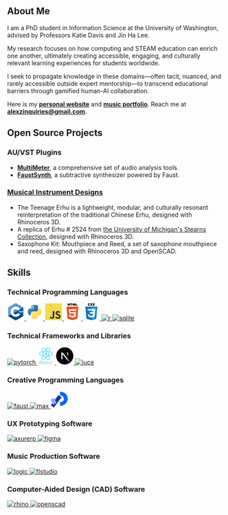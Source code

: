## About Me

I am a PhD student in Information Science at the University of Washington, advised by Professors Katie Davis and Jin Ha Lee.

My research focuses on how computing and STEAM education can enrich one another, ultimately creating accessible, engaging, and culturally relevant learning experiences for students worldwide.

I seek to propagate knowledge in these domains—often tacit, nuanced, and rarely accessible outside expert mentorship—to transcend educational barriers through gamified human-AI collaboration.

Here is my [**personal website**](https://zhiyualexzhang.com) and [**music portfolio**](https://soundcloud.com/yulania). Reach me at **alexzinquiries@gmail.com**.

## Open Source Projects

### AU/VST Plugins
- [**MultiMeter**](https://github.com/ZhiyuAlexZhang/MultiMeter.git), a comprehensive set of audio analysis tools.
- [**FaustSynth**](https://github.com/ZhiyuAlexZhang/FaustSynth.git), a subtractive synthesizer powered by Faust.

### [**Musical Instrument Designs**](https://github.com/ZhiyuAlexZhang/3d-modeling-of-musical-instruments)
- The Teenage Erhu is a lightweight, modular, and culturally resonant reinterpretation of the traditional Chinese Erhu, designed with Rhinoceros 3D.
- A replica of Erhu # 2524 from [the University of Michigan's Stearns Collection](https://smtd.umich.edu/research-collections/stearns-collection-of-musical-instruments/search-the-stearns-collection/collection-item/?id=2573), designed with Rhinoceros 3D.
- Saxophone Kit: Mouthpiece and Reed, a set of saxophone mouthpiece and reed, designed with Rhinoceros 3D and OpenSCAD.

## Skills

### Technical Programming Languages
<p align="left">
<a href="https://www.w3schools.com/cpp/" target="_blank" rel="noreferrer"> <img src="https://raw.githubusercontent.com/devicons/devicon/master/icons/cplusplus/cplusplus-original.svg" alt="cplusplus" width="40" height="40"/> </a>
<a href="https://www.python.org" target="_blank" rel="noreferrer"> <img src="https://raw.githubusercontent.com/devicons/devicon/master/icons/python/python-original.svg" alt="python" width="40" height="40"/> </a>
<a href="https://developer.mozilla.org/en-US/docs/Web/JavaScript" target="_blank" rel="noreferrer"> <img src="https://raw.githubusercontent.com/devicons/devicon/master/icons/javascript/javascript-original.svg" alt="javascript" width="40" height="40"/> </a> 
<a href="https://www.w3.org/html/" target="_blank" rel="noreferrer"> <img src="https://raw.githubusercontent.com/devicons/devicon/master/icons/html5/html5-original-wordmark.svg" alt="html5" width="40" height="40"/> </a> 
<a href="https://www.w3schools.com/css/" target="_blank" rel="noreferrer"> <img src="https://raw.githubusercontent.com/devicons/devicon/master/icons/css3/css3-original-wordmark.svg" alt="css3" width="40" height="40"/> </a>
<a href="https://www.r-project.org/" target="_blank" rel="noreferrer"> <img src="https://www.r-project.org/Rlogo.png" alt="r" width="40" height="40"/> </a>
<a href="https://www.sqlite.org/" target="_blank" rel="noreferrer"> <img src="https://www.vectorlogo.zone/logos/sqlite/sqlite-icon.svg" alt="sqlite" width="40" height="40"/> </a>
</p>

### Technical Frameworks and Libraries
<p align="left">
<a href="https://pytorch.org/" target="_blank" rel="noreferrer"> <img src="https://www.vectorlogo.zone/logos/pytorch/pytorch-icon.svg" alt="pytorch" width="40" height="40"/> </a>
<a href="https://reactjs.org/" target="_blank" rel="noreferrer"> <img src="https://raw.githubusercontent.com/devicons/devicon/master/icons/react/react-original-wordmark.svg" alt="react" width="40" height="40"/> </a> 
<a href="https://nextjs.org/" target="_blank" rel="noreferrer"> <img src="https://raw.githubusercontent.com/devicons/devicon/master/icons/nextjs/nextjs-original.svg" alt="Next.js" width="40" height="40" /> </a>
<a href="https://www.juce.com/" target="_blank" rel="noreferrer"> <img src="https://upload.wikimedia.org/wikipedia/commons/6/6b/JUCE_Logo.png" alt="juce" width="40" height="40"/> </a>
</p>

### Creative Programming Languages
<p align="left">
<a href="https://faust.grame.fr/" target="_blank" rel="noreferrer"> <img src="https://faust.grame.fr/community/logos/img/LOGO_FAUST_SIMPLE_BLEU.png" alt="faust" width="40" height="40"/> </a>
<a href="https://cycling74.com/products/max" target="_blank" rel="noreferrer"> <img src="https://upload.wikimedia.org/wikipedia/commons/9/93/Logo_Max_8_software.jpg" alt="max" width="40" height="40"/> </a>
<a href="https://processing.org/" target="_blank" rel="noreferrer"> <img src="https://raw.githubusercontent.com/devicons/devicon/master/icons/processing/processing-original.svg" alt="processing" width="40" height="40"/> </a>
</p>

### UX Prototyping Software
<p align="left">
<a href="https://www.axure.com/" target="_blank" rel="noreferrer"> <img src="https://www.axure.com/wp-content/uploads/2019/04/axure_icon_125.svg" alt="axurerp" width="40" height="40"/> </a>
<a href="https://www.figma.com/" target="_blank" rel="noreferrer"> <img src="https://upload.wikimedia.org/wikipedia/commons/3/33/Figma-logo.svg" alt="figma" width="40" height="40"/> </a>
</p>

### Music Production Software
<p align="left">
<a href="https://https://www.apple.com/logic-pro/" target="_blank" rel="noreferrer"> <img src="https://upload.wikimedia.org/wikipedia/en/c/c7/Logic_Pro_icon.png" alt="logic" width="40" height="40"/> </a>
<a href="https://www.image-line.com/fl-studio/" target="_blank" rel="noreferrer"> <img src="https://www.image-line.com/wp-content/themes/intracto/build/images/fl-fruit-logo.png" alt="flstudio" width="40" height="40"/> </a>
</p>

### Computer-Aided Design (CAD) Software
<p align="left">
<a href="https://www.rhino3d.com/" target="_blank" rel="noreferrer"> <img src="https://shop.creationengine.com/cdn/shop/files/Rhino8-Icon-1024x1024_1da0bbf1-f140-4fa0-a47e-eb8647aa8c39_grande.png?v=1700155465" alt="rhino" width="40" height="40"/> </a>
<a href="https://openscad.org/" target="_blank" rel="noreferrer"> <img src="https://upload.wikimedia.org/wikipedia/commons/thumb/e/eb/Openscad.svg/955px-Openscad.svg.png" alt="openscad" width="40" height="40"/> </a>
</p>
